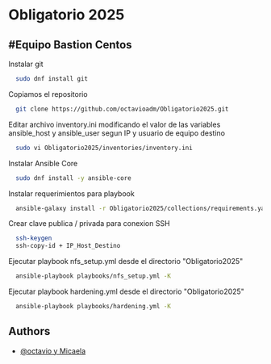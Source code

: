 
# Obligatorio 2025

## #Equipo Bastion Centos
Instalar git

```bash
  sudo dnf install git
```
Copiamos el repositorio

```bash
  git clone https://github.com/octavioadm/Obligatorio2025.git
```
Editar archivo inventory.ini
modificando el valor de las variables ansible_host y ansible_user segun IP y usuario de equipo destino

```bash
  sudo vi Obligatorio2025/inventories/inventory.ini
```

Instalar Ansible Core

```bash
  sudo dnf install -y ansible-core
```

Instalar requerimientos para playbook

```bash
  ansible-galaxy install -r Obligatorio2025/collections/requirements.yaml
```
Crear clave publica / privada para conexion SSH

```bash
  ssh-keygen
  ssh-copy-id + IP_Host_Destino
```

Ejecutar playbook nfs_setup.yml desde el directorio "Obligatorio2025"
```bash
  ansible-playbook playbooks/nfs_setup.yml -K
```

Ejecutar playbook hardening.yml desde el directorio "Obligatorio2025"
```bash
  ansible-playbook playbooks/hardening.yml -K
```


## Authors

- [@octavio y Micaela](https://www.github.com/octavioadm/Obligatorio2025)
